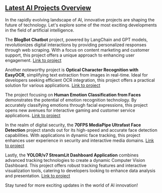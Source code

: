 ## [Latest AI Projects Overview](https://examplelink.com)
In the rapidly evolving landscape of AI, innovative projects are shaping the future of technology. Let's explore some of the most exciting developments in the field of artificial intelligence.

The **BlogBot Chatbot** project, powered by LangChain and GPT models, revolutionizes digital interactions by providing personalized responses through web scraping. With a focus on content marketing and customer support, this project offers a unique approach to enhancing user engagement. [Link to project](https://examplelink1.com)

Another noteworthy project is **Optical Character Recognition with EasyOCR**, simplifying text extraction from images in real-time. Ideal for developers seeking efficient OCR integration, this project offers a practical solution for various applications. [Link to project](https://examplelink2.com)

The project focusing on **Human Emotion Classification from Faces** demonstrates the potential of emotion recognition technology. By accurately classifying emotions through facial expressions, this project opens new avenues for interactive gaming and customer service applications. [Link to project](https://examplelink3.com)

In the realm of digital security, the **70FPS MediaPipe Ultrafast Face Detection** project stands out for its high-speed and accurate face detection capabilities. With applications in dynamic face tracking, this project enhances user experience in security and interactive media domains. [Link to project](https://examplelink4.com)

Lastly, the **YOLOR/v7 StreamLit Dashboard Application** combines advanced tracking technologies to create a dynamic Computer Vision Dashboard. This project offers robust tracking features and interactive visualization tools, catering to developers looking to enhance data analysis and presentation. [Link to project](https://examplelink5.com)

Stay tuned for more exciting updates in the world of AI innovation!